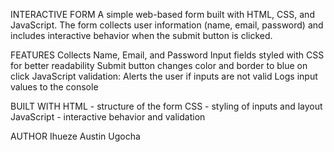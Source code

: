 INTERACTIVE FORM
A simple web-based form built with HTML, CSS, and JavaScript.
The form collects user information (name, email, password) and includes interactive behavior when the submit button is clicked.

FEATURES
Collects Name, Email, and Password
Input fields styled with CSS for better readability
Submit button changes color and border to blue on click
JavaScript validation:
Alerts the user if inputs are not valid
Logs input values to the console

BUILT WITH
HTML - structure of the form
CSS - styling of inputs and layout
JavaScript - interactive behavior and validation

AUTHOR
Ihueze Austin Ugocha
